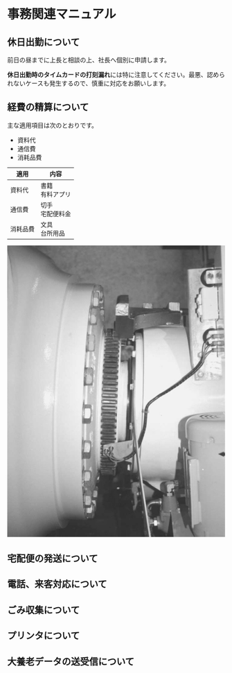 # 事務関連マニュアル
## 休日出勤について
前日の昼までに上長と相談の上、社長へ個別に申請します。

**休日出勤時のタイムカードの打刻漏れ**には特に注意してください。最悪、認められないケースも発生するので、慎重に対応をお願いします。
## 経費の精算について
主な適用項目は次のとおりです。
- 資料代
- 通信費
- 消耗品費

| 適用 | 内容
|---|---
| 資料代 | 書籍<br>有料アプリ
| 通信費 | 切手<br>宅配便料金
| 消耗品費 | 文具 <br>台所用品
![切手代](img/sensingsystem.png)

## 宅配便の発送について
## 電話、来客対応について
## ごみ収集について
## プリンタについて
## 大養老データの送受信について
